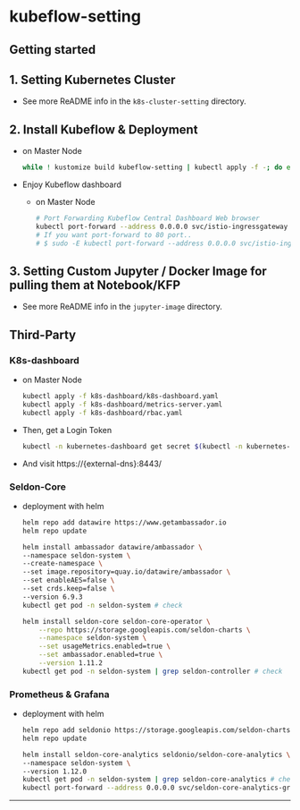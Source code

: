# kubeflow-setting

## Getting started

## 1. Setting Kubernetes Cluster
* See more ReADME info in the `k8s-cluster-setting` directory.


## 2. Install Kubeflow & Deployment
* on Master Node
    ```sh
    while ! kustomize build kubeflow-setting | kubectl apply -f -; do echo "Retrying to apply resources"; sleep 10; done
    ```

* Enjoy Kubeflow dashboard
  - on Master Node
    ```sh
    # Port Forwarding Kubeflow Central Dashboard Web browser 
    kubectl port-forward --address 0.0.0.0 svc/istio-ingressgateway -n istio-system 8080:80 &
    # If you want port-forward to 80 port..
    # $ sudo -E kubectl port-forward --address 0.0.0.0 svc/istio-ingressgateway -n istio-system 80:80 &
    ```

## 3. Setting Custom Jupyter / Docker Image for pulling them at Notebook/KFP 
* See more ReADME info in the `jupyter-image` directory.


## Third-Party

### K8s-dashboard
* on Master Node
    ```sh
    kubectl apply -f k8s-dashboard/k8s-dashboard.yaml
    kubectl apply -f k8s-dashboard/metrics-server.yaml
    kubectl apply -f k8s-dashboard/rbac.yaml
    ```

* Then, get a Login Token
    ```sh
    kubectl -n kubernetes-dashboard get secret $(kubectl -n kubernetes-dashboard get sa/admin-user -o jsonpath="{.secrets[0].name}") -o go-template="{{.data.token | base64decode}}"
    ```

* And visit https://{external-dns}:8443/ 


### Seldon-Core
* deployment with helm
    ```sh
    helm repo add datawire https://www.getambassador.io
    helm repo update

    helm install ambassador datawire/ambassador \
    --namespace seldon-system \
    --create-namespace \
    --set image.repository=quay.io/datawire/ambassador \
    --set enableAES=false \
    --set crds.keep=false \
    --version 6.9.3
    kubectl get pod -n seldon-system # check

    helm install seldon-core seldon-core-operator \
        --repo https://storage.googleapis.com/seldon-charts \
        --namespace seldon-system \
        --set usageMetrics.enabled=true \
        --set ambassador.enabled=true \
        --version 1.11.2
    kubectl get pod -n seldon-system | grep seldon-controller # check
    ```


### Prometheus & Grafana
* deployment with helm
    ```sh
    helm repo add seldonio https://storage.googleapis.com/seldon-charts
    helm repo update

    helm install seldon-core-analytics seldonio/seldon-core-analytics \
    --namespace seldon-system \
    --version 1.12.0
    kubectl get pod -n seldon-system | grep seldon-core-analytics # check
    kubectl port-forward --address 0.0.0.0 svc/seldon-core-analytics-grafana -n seldon-system 8090:80
    ```

---
